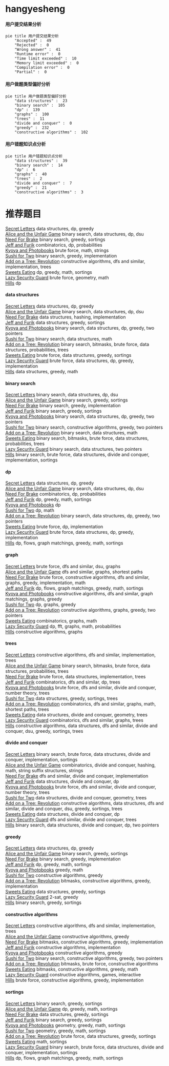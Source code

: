 # hangyesheng
<!-- tabs:start -->
#### **用户提交结果分析**

```mermaid
pie title 用户提交结果分析
    "Accepted" :  49
    "Rejected" :  0
    "Wrong answer" :  41
    "Runtime error" :  0
    "Time limit exceeded" :  10
    "Memory limit exceeded" :  0
    "Compilation error" :  0
    "Partial" :  0
```
#### **用户做题类型偏好分析**

```mermaid
pie title 用户做题类型偏好分析
    "data structures" :  23
    "binary search" :  105
    "dp" :  139
    "graphs" :  100
    "trees" :  11
    "divide and conquer" :  0
    "greedy" :  232
    "constructive algorithms" :  102
```
#### **用户错题知识点分析**

```mermaid
pie title 用户错题知识点分析
    "data structures" :  39
    "binary search" :  14
    "dp" :  6
    "graphs" :  40
    "trees" :  2
    "divide and conquer" :  7
    "greedy" :  21
    "constructive algorithms" :  3
```
<!-- tabs:end -->
# 推荐题目
[Secret Letters](http://codeforces.com/problemset/problem/1120/F)		data structures,
                        dp,
                        greedy		  
[Alice and the Unfair Game](http://codeforces.com/problemset/problem/1236/E)		binary search,
                        data structures,
                        dp,
                        dsu		  
[Need For Brake](http://codeforces.com/problemset/problem/73/B)		binary search,
                        greedy,
                        sortings		  
[Jeff and Furik](http://codeforces.com/problemset/problem/351/B)		combinatorics,
                        dp,
                        probabilities		  
[Kyoya and Photobooks](http://codeforces.com/problemset/problem/554/A)		brute force,
                        math,
                        strings		  
[Sushi for Two](http://codeforces.com/problemset/problem/1138/A)		binary search,
                        greedy,
                        implementation		  
[Add on a Tree: Revolution](https://codeforces.com/contest/1189/problem/D2)		constructive algorithms,
                        dfs and similar,
                        implementation,
                        trees		  
[Sweets Eating](http://codeforces.com/problemset/problem/1253/C)		dp,
                        greedy,
                        math,
                        sortings		  
[Lazy Security Guard](http://codeforces.com/problemset/problem/859/B)		brute force,
                        geometry,
                        math		  
[Hills](https://codeforces.com/contest/1013/problem/E)		dp		  
<!-- tabs:start -->
#### **data structures**
[Secret Letters](http://codeforces.com/problemset/problem/1120/F)		data structures,
                        dp,
                        greedy		  
[Alice and the Unfair Game](http://codeforces.com/problemset/problem/1236/E)		binary search,
                        data structures,
                        dp,
                        dsu		  
[Need For Brake](http://codeforces.com/problemset/problem/4/C)		data structures,
                        hashing,
                        implementation		  
[Jeff and Furik](http://codeforces.com/problemset/problem/555/B)		data structures,
                        greedy,
                        sortings		  
[Kyoya and Photobooks](http://codeforces.com/problemset/problem/1492/C)		binary search,
                        data structures,
                        dp,
                        greedy,
                        two pointers		  
[Sushi for Two](http://codeforces.com/problemset/problem/1490/G)		binary search,
                        data structures,
                        math		  
[Add on a Tree: Revolution](http://codeforces.com/problemset/problem/1479/D)		binary search,
                        bitmasks,
                        brute force,
                        data structures,
                        probabilities,
                        trees		  
[Sweets Eating](http://codeforces.com/problemset/problem/1497/A)		brute force,
                        data structures,
                        greedy,
                        sortings		  
[Lazy Security Guard](http://codeforces.com/problemset/problem/1491/C)		brute force,
                        data structures,
                        dp,
                        greedy,
                        implementation		  
[Hills](http://codeforces.com/problemset/problem/1492/B)		data structures,
                        greedy,
                        math		  
#### **binary search**
[Secret Letters](http://codeforces.com/problemset/problem/1236/E)		binary search,
                        data structures,
                        dp,
                        dsu		  
[Alice and the Unfair Game](http://codeforces.com/problemset/problem/73/B)		binary search,
                        greedy,
                        sortings		  
[Need For Brake](http://codeforces.com/problemset/problem/1138/A)		binary search,
                        greedy,
                        implementation		  
[Jeff and Furik](http://codeforces.com/problemset/problem/1131/C)		binary search,
                        greedy,
                        sortings		  
[Kyoya and Photobooks](http://codeforces.com/problemset/problem/1492/C)		binary search,
                        data structures,
                        dp,
                        greedy,
                        two pointers		  
[Sushi for Two](http://codeforces.com/problemset/problem/1463/D)		binary search,
                        constructive algorithms,
                        greedy,
                        two pointers		  
[Add on a Tree: Revolution](http://codeforces.com/problemset/problem/1490/G)		binary search,
                        data structures,
                        math		  
[Sweets Eating](http://codeforces.com/problemset/problem/1479/D)		binary search,
                        bitmasks,
                        brute force,
                        data structures,
                        probabilities,
                        trees		  
[Lazy Security Guard](http://codeforces.com/problemset/problem/1436/E)		binary search,
                        data structures,
                        two pointers		  
[Hills](http://codeforces.com/problemset/problem/1461/D)		binary search,
                        brute force,
                        data structures,
                        divide and conquer,
                        implementation,
                        sortings		  
#### **dp**
[Secret Letters](http://codeforces.com/problemset/problem/1120/F)		data structures,
                        dp,
                        greedy		  
[Alice and the Unfair Game](http://codeforces.com/problemset/problem/1236/E)		binary search,
                        data structures,
                        dp,
                        dsu		  
[Need For Brake](http://codeforces.com/problemset/problem/351/B)		combinatorics,
                        dp,
                        probabilities		  
[Jeff and Furik](http://codeforces.com/problemset/problem/1253/C)		dp,
                        greedy,
                        math,
                        sortings		  
[Kyoya and Photobooks](https://codeforces.com/contest/1013/problem/E)		dp		  
[Sushi for Two](http://codeforces.com/problemset/problem/316/D3)		dp,
                        math		  
[Add on a Tree: Revolution](http://codeforces.com/problemset/problem/1492/C)		binary search,
                        data structures,
                        dp,
                        greedy,
                        two pointers		  
[Sweets Eating](https://codeforces.com/contest/1457/problem/C)		brute force,
                        dp,
                        implementation		  
[Lazy Security Guard](http://codeforces.com/problemset/problem/1491/C)		brute force,
                        data structures,
                        dp,
                        greedy,
                        implementation		  
[Hills](http://codeforces.com/problemset/problem/1437/C)		dp,
                        flows,
                        graph matchings,
                        greedy,
                        math,
                        sortings		  
#### **graph**
[Secret Letters](https://codeforces.com/contest/218/problem/C)		brute force,
                        dfs and similar,
                        dsu,
                        graphs		  
[Alice and the Unfair Game](http://codeforces.com/problemset/problem/1320/B)		dfs and similar,
                        graphs,
                        shortest paths		  
[Need For Brake](http://codeforces.com/problemset/problem/1487/C)		brute force,
                        constructive algorithms,
                        dfs and similar,
                        graphs,
                        greedy,
                        implementation,
                        math		  
[Jeff and Furik](http://codeforces.com/problemset/problem/1437/C)		dp,
                        flows,
                        graph matchings,
                        greedy,
                        math,
                        sortings		  
[Kyoya and Photobooks](http://codeforces.com/problemset/problem/1470/D)		constructive algorithms,
                        dfs and similar,
                        graph matchings,
                        graphs,
                        greedy		  
[Sushi for Two](http://codeforces.com/problemset/problem/1476/C)		dp,
                        graphs,
                        greedy		  
[Add on a Tree: Revolution](http://codeforces.com/problemset/problem/1304/D)		constructive algorithms,
                        graphs,
                        greedy,
                        two pointers		  
[Sweets Eating](http://codeforces.com/problemset/problem/1475/C)		combinatorics,
                        graphs,
                        math		  
[Lazy Security Guard](http://codeforces.com/problemset/problem/553/E)		dp,
                        fft,
                        graphs,
                        math,
                        probabilities		  
[Hills](http://codeforces.com/problemset/problem/1495/C)		constructive algorithms,
                        graphs		  
#### **trees**
[Secret Letters](https://codeforces.com/contest/1189/problem/D2)		constructive algorithms,
                        dfs and similar,
                        implementation,
                        trees		  
[Alice and the Unfair Game](http://codeforces.com/problemset/problem/1479/D)		binary search,
                        bitmasks,
                        brute force,
                        data structures,
                        probabilities,
                        trees		  
[Need For Brake](http://codeforces.com/problemset/problem/1511/C)		brute force,
                        data structures,
                        implementation,
                        trees		  
[Jeff and Furik](http://codeforces.com/problemset/problem/1499/F)		combinatorics,
                        dfs and similar,
                        dp,
                        trees		  
[Kyoya and Photobooks](http://codeforces.com/problemset/problem/1491/E)		brute force,
                        dfs and similar,
                        divide and conquer,
                        number theory,
                        trees		  
[Sushi for Two](http://codeforces.com/problemset/problem/1466/D)		data structures,
                        greedy,
                        sortings,
                        trees		  
[Add on a Tree: Revolution](http://codeforces.com/problemset/problem/1495/D)		combinatorics,
                        dfs and similar,
                        graphs,
                        math,
                        shortest paths,
                        trees		  
[Sweets Eating](http://codeforces.com/problemset/problem/1303/G)		data structures,
                        divide and conquer,
                        geometry,
                        trees		  
[Lazy Security Guard](http://codeforces.com/problemset/problem/1454/E)		combinatorics,
                        dfs and similar,
                        graphs,
                        trees		  
[Hills](http://codeforces.com/problemset/problem/1494/D)		constructive algorithms,
                        data structures,
                        dfs and similar,
                        divide and conquer,
                        dsu,
                        greedy,
                        sortings,
                        trees		  
#### **divide and conquer**
[Secret Letters](http://codeforces.com/problemset/problem/1461/D)		binary search,
                        brute force,
                        data structures,
                        divide and conquer,
                        implementation,
                        sortings		  
[Alice and the Unfair Game](http://codeforces.com/problemset/problem/1466/G)		combinatorics,
                        divide and conquer,
                        hashing,
                        math,
                        string suffix structures,
                        strings		  
[Need For Brake](http://codeforces.com/problemset/problem/1490/D)		dfs and similar,
                        divide and conquer,
                        implementation		  
[Jeff and Furik](https://codeforces.com/contest/1483/problem/C)		data structures,
                        divide and conquer,
                        dp		  
[Kyoya and Photobooks](http://codeforces.com/problemset/problem/1491/E)		brute force,
                        dfs and similar,
                        divide and conquer,
                        number theory,
                        trees		  
[Sushi for Two](http://codeforces.com/problemset/problem/1303/G)		data structures,
                        divide and conquer,
                        geometry,
                        trees		  
[Add on a Tree: Revolution](http://codeforces.com/problemset/problem/1494/D)		constructive algorithms,
                        data structures,
                        dfs and similar,
                        divide and conquer,
                        dsu,
                        greedy,
                        sortings,
                        trees		  
[Sweets Eating](http://codeforces.com/problemset/problem/1482/E)		data structures,
                        divide and conquer,
                        dp		  
[Lazy Security Guard](http://codeforces.com/problemset/problem/566/C)		dfs and similar,
                        divide and conquer,
                        trees		  
[Hills](http://codeforces.com/problemset/problem/1428/F)		binary search,
                        data structures,
                        divide and conquer,
                        dp,
                        two pointers		  
#### **greedy**
[Secret Letters](http://codeforces.com/problemset/problem/1120/F)		data structures,
                        dp,
                        greedy		  
[Alice and the Unfair Game](http://codeforces.com/problemset/problem/73/B)		binary search,
                        greedy,
                        sortings		  
[Need For Brake](http://codeforces.com/problemset/problem/1138/A)		binary search,
                        greedy,
                        implementation		  
[Jeff and Furik](http://codeforces.com/problemset/problem/1253/C)		dp,
                        greedy,
                        math,
                        sortings		  
[Kyoya and Photobooks](http://codeforces.com/problemset/problem/1393/A)		greedy,
                        math		  
[Sushi for Two](http://codeforces.com/problemset/problem/1433/C)		constructive algorithms,
                        greedy		  
[Add on a Tree: Revolution](http://codeforces.com/problemset/problem/960/C)		bitmasks,
                        constructive algorithms,
                        greedy,
                        implementation		  
[Sweets Eating](http://codeforces.com/problemset/problem/555/B)		data structures,
                        greedy,
                        sortings		  
[Lazy Security Guard](http://codeforces.com/problemset/problem/568/C)		2-sat,
                        greedy		  
[Hills](http://codeforces.com/problemset/problem/1131/C)		binary search,
                        greedy,
                        sortings		  
#### **constructive algorithms**
[Secret Letters](https://codeforces.com/contest/1189/problem/D2)		constructive algorithms,
                        dfs and similar,
                        implementation,
                        trees		  
[Alice and the Unfair Game](http://codeforces.com/problemset/problem/1433/C)		constructive algorithms,
                        greedy		  
[Need For Brake](http://codeforces.com/problemset/problem/960/C)		bitmasks,
                        constructive algorithms,
                        greedy,
                        implementation		  
[Jeff and Furik](http://codeforces.com/problemset/problem/311/A)		constructive algorithms,
                        implementation		  
[Kyoya and Photobooks](http://codeforces.com/problemset/problem/1493/A)		constructive algorithms,
                        greedy		  
[Sushi for Two](http://codeforces.com/problemset/problem/1463/D)		binary search,
                        constructive algorithms,
                        greedy,
                        two pointers		  
[Add on a Tree: Revolution](https://codeforces.com/contest/1456/problem/B)		bitmasks,
                        brute force,
                        constructive algorithms		  
[Sweets Eating](http://codeforces.com/problemset/problem/1492/D)		bitmasks,
                        constructive algorithms,
                        greedy,
                        math		  
[Lazy Security Guard](https://codeforces.com/contest/1504/problem/D)		constructive algorithms,
                        games,
                        interactive		  
[Hills](https://codeforces.com/contest/1483/problem/A)		brute force,
                        constructive algorithms,
                        greedy,
                        implementation		  
#### **sortings**
[Secret Letters](http://codeforces.com/problemset/problem/73/B)		binary search,
                        greedy,
                        sortings		  
[Alice and the Unfair Game](http://codeforces.com/problemset/problem/1253/C)		dp,
                        greedy,
                        math,
                        sortings		  
[Need For Brake](http://codeforces.com/problemset/problem/555/B)		data structures,
                        greedy,
                        sortings		  
[Jeff and Furik](http://codeforces.com/problemset/problem/1131/C)		binary search,
                        greedy,
                        sortings		  
[Kyoya and Photobooks](https://codeforces.com/contest/1496/problem/C)		geometry,
                        greedy,
                        math,
                        sortings		  
[Sushi for Two](http://codeforces.com/problemset/problem/1495/A)		geometry,
                        greedy,
                        math,
                        sortings		  
[Add on a Tree: Revolution](http://codeforces.com/problemset/problem/1497/A)		brute force,
                        data structures,
                        greedy,
                        sortings		  
[Sweets Eating](http://codeforces.com/problemset/problem/1427/A)		math,
                        sortings		  
[Lazy Security Guard](http://codeforces.com/problemset/problem/1461/D)		binary search,
                        brute force,
                        data structures,
                        divide and conquer,
                        implementation,
                        sortings		  
[Hills](http://codeforces.com/problemset/problem/1437/C)		dp,
                        flows,
                        graph matchings,
                        greedy,
                        math,
                        sortings		  
<!-- tabs:end -->
